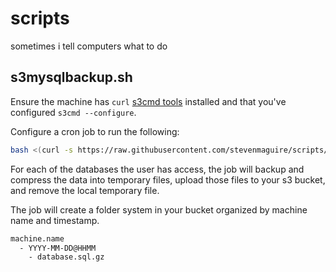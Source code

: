 # scripts
sometimes i tell computers what to do

## s3mysqlbackup.sh

Ensure the machine has `curl` [s3cmd tools](http://s3tools.org/s3cmd) installed and that you've configured `s3cmd --configure`.

Configure a cron job to run the following:

```bash
bash <(curl -s https://raw.githubusercontent.com/stevenmaguire/scripts/master/s3mysqlbackup.sh) -u YOUR_MYSQL_USER -p YOUR_MYSQL_PASSWORD -b YOUR_BUCKET_NAME
```

For each of the databases the user has access, the job will backup and compress the data into temporary files, upload those files to your s3 bucket, and remove the local temporary file. 

The job will create a folder system in your bucket organized by machine name and timestamp.

```bash
machine.name
  - YYYY-MM-DD@HHMM
    - database.sql.gz
```

